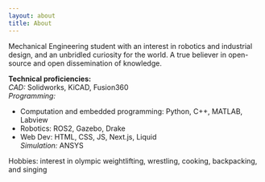 ```yaml
---
layout: about
title: About 
---
```


Mechanical Engineering student with an interest in robotics and industrial design, and an unbridled curiosity for the world. A true believer in open-source and open dissemination of knowledge.

**Technical proficiencies:**  
*CAD:* Solidworks, KiCAD, Fusion360  
*Programming:*  
- Computation and embedded programming: Python, C++, MATLAB, Labview
- Robotics: ROS2, Gazebo, Drake
- Web Dev: HTML, CSS, JS, Next.js, Liquid  
*Simulation:* ANSYS

Hobbies: interest in olympic weightlifting, wrestling, cooking, backpacking, and singing
